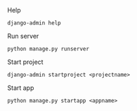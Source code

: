 Help
```
django-admin help

```

Run server
```
python manage.py runserver

```

Start project
```
django-admin startproject <projectname>

```

Start app
```
python manage.py startapp <appname>

```
